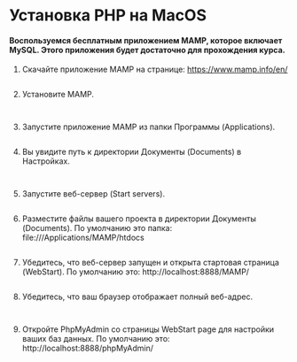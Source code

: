# Установка PHP на MacOS

#### Воспользуемся бесплатным приложением MAMP, которое включает MySQL. Этого приложения будет достаточно для прохождения курса.


1. Скачайте приложение MAMP на странице: https://www.mamp.info/en/ 

<p><img src="img_mac/1.jpg" alt=""></p>


2. Установите MAMP.

<p><img src="img_mac/2.jpg" alt=""></p>
<p><img src="img_mac/3.jpg" alt=""></p>

3. Запустите приложение MAMP из папки Программы (Applications).

<p><img src="img_mac/4.jpg" alt=""></p>

4. Вы увидите путь к директории Документы (Documents) в Настройках.

<p><img src="img_mac/5.jpg" alt=""></p>
<p><img src="img_mac/6.jpg" alt=""></p>

5. Запустите веб-сервер (Start servers).

<p><img src="img_mac/7.jpg" alt=""></p>

6. Разместите файлы вашего проекта в директории Документы (Documents). По умолчанию это папка: file:///Applications/MAMP/htdocs 

<p><img src="img_mac/8.jpg" alt=""></p>

7. Убедитесь, что веб-сервер запущен и открыта стартовая страница (WebStart). По умолчанию это: http://localhost:8888/MAMP/ 

<p><img src="img_mac/9.jpg" alt=""></p>

8. Убедитесь, что ваш браузер отображает полный веб-адрес.

<p><img src="img_mac/10.jpg" alt=""></p>
<p><img src="img_mac/11.jpg" alt=""></p>

9. Откройте PhpMyAdmin со страницы WebStart page для настройки ваших баз данных. По умолчанию это: http://localhost:8888/phpMyAdmin/  

<p><img src="img_mac/12.jpg" alt=""></p>
<p><img src="img_mac/13.jpg" alt=""></p>
